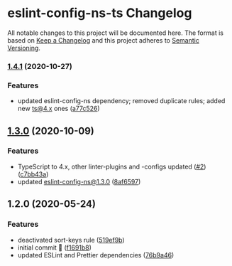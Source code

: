 # eslint-config-ns-ts Changelog

All notable changes to this project will be documented here. The format is based
on [Keep a Changelog](http://keepachangelog.com/en/1.0.0/) and this project
adheres to [Semantic Versioning](http://semver.org/spec/v2.0.0.html).


### [1.4.1](https://github.com/natterstefan/eslint-config-ns-ts/compare/v1.3.0...v1.4.1) (2020-10-27)


### Features

* updated eslint-config-ns dependency; removed duplicate rules; added new ts@4.x ones ([a77c526](https://github.com/natterstefan/eslint-config-ns-ts/commit/a77c5261ccf9e29b1dfb9552c758dd372096c1ba))

## [1.3.0](https://github.com/natterstefan/eslint-config-ns-ts/compare/v1.2.0...v1.3.0) (2020-10-09)


### Features

* TypeScript to 4.x, other linter-plugins and -configs updated ([#2](https://github.com/natterstefan/eslint-config-ns-ts/issues/2)) ([c7bb43a](https://github.com/natterstefan/eslint-config-ns-ts/commit/c7bb43a77c09328d7698cf1af167aa65fc4cdf40))
* updated eslint-config-ns@1.3.0 ([8af6597](https://github.com/natterstefan/eslint-config-ns-ts/commit/8af65978e9100d8c520ce2b14a0e931b5074ea91))

## 1.2.0 (2020-05-24)

### Features

- deactivated sort-keys rule ([519ef9b](https://github.com/natterstefan/eslint-config-ns-ts/commit/519ef9bf7acffda326d140b0f56dcb98b01c3d24))
- initial commit 🚀 ([f1691b8](https://github.com/natterstefan/eslint-config-ns-ts/commit/f1691b862965cf047cde7647538f9b2fc8c3c915))
- updated ESLint and Prettier dependencies ([76b9a46](https://github.com/natterstefan/eslint-config-ns-ts/commit/76b9a46b3dd440739e73a960f8b718939fcfefa1))

